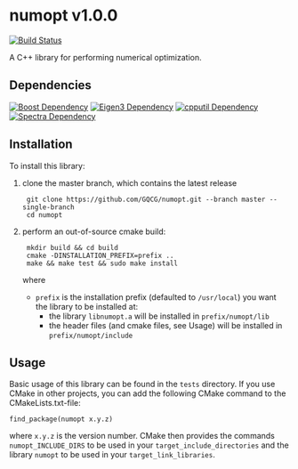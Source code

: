 # numopt v1.0.0
[![Build Status](https://travis-ci.org/GQCG/numopt.svg?branch=master)](https://travis-ci.org/GQCG/numopt)

A C++ library for performing numerical optimization.


## Dependencies
[![Boost Dependency](https://img.shields.io/badge/Boost-1.65.1+-blue.svg)](www.boost.org)
[![Eigen3 Dependency](https://img.shields.io/badge/Eigen-3.4+-blue.svg)](http://eigen.tuxfamily.org/index.php?title=Main_Page)
[![cpputil Dependency](https://img.shields.io/badge/cpputil-1.2.1+-blue.svg)](https://github.com/GQCG/cpputil)
[![Spectra Dependency](https://img.shields.io/badge/Spectra-0.6.1+-blue.svg)](https://github.com/yixuan/spectra/)


## Installation
To install this library:
1. clone the master branch, which contains the latest release

        git clone https://github.com/GQCG/numopt.git --branch master --single-branch
        cd numopt

2. perform an out-of-source cmake build:

        mkdir build && cd build
        cmake -DINSTALLATION_PREFIX=prefix ..
        make && make test && sudo make install

    where
    * `prefix` is the installation prefix (defaulted to `/usr/local`) you want the library to be installed at:
        * the library `libnumopt.a` will be installed in `prefix/numopt/lib`
        * the header files (and cmake files, see Usage) will be installed in `prefix/numopt/include`


## Usage
Basic usage of this library can be found in the `tests` directory. If you use CMake in other projects, you can add the following CMake command to the CMakeLists.txt-file:

    find_package(numopt x.y.z)

where `x.y.z` is the version number. CMake then provides the commands `numopt_INCLUDE_DIRS` to be used in your `target_include_directories` and the library `numopt` to be used in your `target_link_libraries`.
